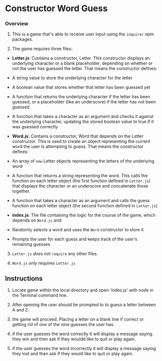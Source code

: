 # Constructor Word Guess

### Overview

1. This is a game that's able to receive user input using the `inquirer`  npm packages.

2. The game requires three files:

* **Letter.js**: Contains a constructor, Letter. This constructor displays an underlying character or a blank placeholder, depending on whether or not the user has guessed the letter. That means the constructor  defines:

* A string value to store the underlying character for the letter

* A boolean value that stores whether that letter has been guessed yet

* A function that returns the underlying character if the letter has been guessed, or a placeholder (like an underscore) if the letter has not been guessed

* A function that takes a character as an argument and checks it against the underlying character, updating the stored boolean value to true if it was guessed correctly

* **Word.js**: Contains a constructor, Word that depends on the Letter constructor. This is used to create an object representing the current word the user is attempting to guess. That means the constructor defines:

* An array of `new` Letter objects representing the letters of the underlying word

* A function that returns a string representing the word. This calls the function on each letter object (the first function defined in `Letter.js`) that displays the character or an underscore and concatenate those together.

* A function that takes a character as an argument and calls the guess function on each letter object (the second function defined in `Letter.js`)

* **index.js**: The file containing the logic for the course of the game, which depends on `Word.js` and:

* Randomly selects a word and uses the `Word` constructor to store it

* Prompts the user for each guess and keeps track of the user's remaining guesses

3. `Letter.js` *does not* `require` any other files.

4. `Word.js` *only* requires `Letter.js`


## Instructions

1. Locate game within the local directory and open 'index.js' with node in the Terminal command line.

2. After opening the user should be prompted to to guess a letter between A and Z. 

3. the game will proceed. Placing a letter on a blank line if correct or getting rid of one of the nine guesses the user has.

4. if the user guesses the word correctly it will display a message saying they win and then ask if they wouldd like to quit or play again.

5. if the user guesses the word incorrectly it will display a message saying they lost and then ask if they
would like to quit or play again.

